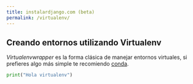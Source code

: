 ```yaml
---
title: instalardjango.com (beta)
permalink: /virtualenv/
---
```


## Creando entornos utilizando Virtualenv

*Virtualenvwrapper* es la forma clásica de manejar entornos virtuales, si prefieres algo más simple te recomiendo [conda](../).

```python
print("Hola virtualenv")
```

